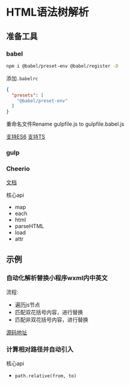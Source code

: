 # HTML语法树解析

## 准备工具

### babel 

```sh
npm i @babel/preset-env @babel/register -D

```

添加`.babelrc`

```json
{
  "presets": [
    "@babel/preset-env"
  ]
}

```

重命名文件Rename gulpfile.js to gulpfile.babel.js

[支持ES6](https://stackoverflow.com/questions/43681396/syntaxerror-unexpected-token-import-import-as-gulp-from-gulp)
[支持TS](https://stackoverflow.com/questions/49847926/how-can-i-run-gulp-with-a-typescript-file/49849088#49849088)
### gulp

### Cheerio

[文档](https://github.com/cheeriojs/cheerio/wiki/Chinese-README)

核心api

* map
* each
* html
* parseHTML
* load
* attr

## 示例

### 自动化解析替换小程序wxml内中英文

流程:
* 遍历js节点
* 匹配双花括号内容，进行替换
* 匹配非双花括号内容，进行替换

[源码地址]()

### 计算相对路径并自动引入

核心api

* `path.relative(from, to)`